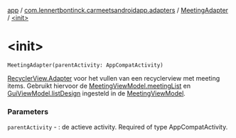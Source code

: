 [app](../../index.md) / [com.lennertbontinck.carmeetsandroidapp.adapters](../index.md) / [MeetingAdapter](index.md) / [&lt;init&gt;](./-init-.md)

# &lt;init&gt;

`MeetingAdapter(parentActivity: AppCompatActivity)`

[RecyclerView.Adapter](#) voor het vullen van een recyclerview met meeting items. Gebruikt hiervoor de
[MeetingViewModel.meetingList](../../com.lennertbontinck.carmeetsandroidapp.viewmodels/-meeting-view-model/meeting-list.md) en [GuiViewModel.listDesign](../../com.lennertbontinck.carmeetsandroidapp.viewmodels/-gui-view-model/list-design.md) ingesteld in de [MeetingViewModel](../../com.lennertbontinck.carmeetsandroidapp.viewmodels/-meeting-view-model/index.md).

### Parameters

`parentActivity` - : de actieve activity. Required of type AppCompatActivity.